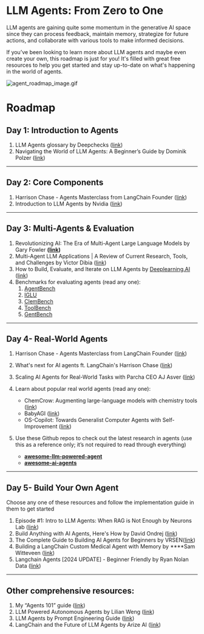 # LLM Agents: From Zero to One

LLM agents are gaining quite some momentum in the generative AI space since they can process feedback, maintain memory, strategize for future actions, and collaborate with various tools to make informed decisions.

If you’ve been looking to learn more about LLM agents and maybe even create your own, this roadmap is just for you! It's filled with great free resources to help you get started and stay up-to-date on what's happening in the world of agents.

![agent_roadmap_image.gif](https://github.com/aishwaryanr/awesome-generative-ai-guide/blob/main/resources/img/agent_roadmap_image.gif)

# Roadmap

## **Day 1: Introduction to Agents**

1. LLM Agents glossary by Deepchecks ([link](https://deepchecks.com/glossary/llm-agents/))
2. Navigating the World of LLM Agents: A Beginner’s Guide by Dominik Polzer  ([link](https://towardsdatascience.com/navigating-the-world-of-llm-agents-a-beginners-guide-3b8d499db7a9))

---

## **Day 2: Core Components**

1. Harrison Chase - Agents Masterclass from LangChain Founder ([link](https://www.youtube.com/watch?v=DWUdGhRrv2c))
2. Introduction to LLM Agents by Nvidia ([link](https://developer.nvidia.com/blog/introduction-to-llm-agents/))

---

## **Day 3: Multi-Agents & Evaluation**

1. Revolutionizing AI: The Era of Multi-Agent Large Language Models by Gary Fowler **([link](https://gafowler.medium.com/revolutionizing-ai-the-era-of-multi-agent-large-language-models-f70d497f3472))**
2. Multi-Agent LLM Applications | A Review of Current Research, Tools, and Challenges by Victor Dibia ([link](https://newsletter.victordibia.com/p/multi-agent-llm-applications-a-review))
3. How to Build, Evaluate, and Iterate on LLM Agents by [Deeplearning.AI](http://Deeplearning.AI) ([link](https://www.youtube.com/watch?v=0pnEUAwoDP0))
4. Benchmarks for evaluating agents (read any one):
    1. [AgentBench](https://github.com/THUDM/AgentBench)
    2. [IGLU](https://arxiv.org/abs/2304.10750)
    3. [ClemBench](https://arxiv.org/abs/2305.13455)
    4. [ToolBench](https://arxiv.org/abs/2305.16504)
    5. [GentBench](https://arxiv.org/pdf/2308.04030.pdf)

---

## **Day 4- Real-World Agents**

1. Harrison Chase - Agents Masterclass from LangChain Founder ([link](https://www.youtube.com/results?search_query=agents+llm))
2. What's next for AI agents ft. LangChain's Harrison Chase ([link](https://www.youtube.com/watch?v=pBBe1pk8hf4))
3. Scaling AI Agents for Real-World Tasks with Parcha CEO AJ Asver ([link](https://www.youtube.com/watch?v=zCGWDWCTYkE))
4. Learn about popular real world agents (read any one):
    - ChemCrow: Augmenting large-language models with chemistry tools ([link](https://arxiv.org/abs/2304.05376))
    - BabyAGI ([link](https://github.com/yoheinakajima/babyagi))
    - OS-Copilot: Towards Generalist Computer Agents with Self-Improvement ([link](https://arxiv.org/abs/2304.05376))

4. Use these Github repos to check out the latest research in agents (use this as a reference only; it’s not required to read through everything)
    -  **[awesome-llm-powered-agent](https://github.com/hyp1231/awesome-llm-powered-agent)**
    -  **[awesome-ai-agents](https://github.com/e2b-dev/awesome-ai-agents/tree/main)**

---

## **Day 5- Build Your Own Agent**

Choose any one of these resources and follow the implementation guide in them to get started

1. Episode #1: Intro to LLM Agents: When RAG is Not Enough by Neurons Lab ([link](https://www.youtube.com/watch?v=uVkS05qPhik))
2. Build Anything with AI Agents, Here's How by David Ondrej ([link](https://www.youtube.com/watch?v=AxnL5GtWVNA))
3. The Complete Guide to Building AI Agents for Beginners by VRSEN([link](https://www.youtube.com/watch?v=MOyl58VF2ak))
4. Building a LangChain Custom Medical Agent with Memory by ****Sam Witteveen ([link](https://www.youtube.com/watch?v=6UFtRwWnHws))
5. Langchain Agents [2024 UPDATE] - Beginner Friendly by Ryan Nolan Data ([link](https://www.youtube.com/watch?v=WVUITosaG-g))

---

## Other comprehensive resources:

1. My “Agents 101” guide ([link](https://github.com/aishwaryanr/awesome-generative-ai-guide/blob/main/resources/agents_101_guide.md))
2. LLM Powered Autonomous Agents by Lilian Weng ([link](https://lilianweng.github.io/posts/2023-06-23-agent/))
3. LLM Agents by Prompt Engineering Guide ([link](https://www.promptingguide.ai/research/llm-agents))
4. LangChain and the Future of LLM Agents by Arize AI ([link](https://www.youtube.com/watch?v=JwO08Pk6S_Q))
